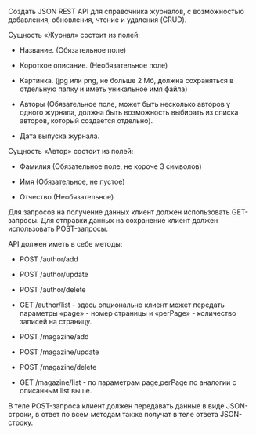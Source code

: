 Создать JSON REST API для справочника журналов, с возможностью добавления, обновления, чтение и удаления (CRUD).


Сущность «Журнал» состоит из полей:
* Название. (Обязательное поле)

* Короткое описание. (Необязательное поле)

* Картинка. (jpg или png, не больше 2 Мб, должна сохраняться в отдельную папку и иметь уникальное имя файла)

* Авторы (Обязательное поле, может быть несколько авторов у одного журнала, должна быть возможность выбирать из списка авторов, который создается отдельно).

* Дата выпуска журнала.


Сущность «Автор» состоит из полей:
* Фамилия (Обязательное поле, не короче 3 символов)

* Имя (Обязательное, не пустое)

* Отчество (Необязательное)


Для запросов на получение данных клиент должен использовать GET-запросы.
Для отправки данных на сохранение клиент должен использовать POST-запросы.

API должен иметь в себе методы:

* POST /author/add
* POST /author/update
* POST /author/delete
* GET /author/list - здесь опционально клиент может передать параметры «page» - номер страницы и «perPage» - количество записей на страницу.

* POST /magazine/add
* POST /magazine/update
* POST /magazine/delete
* GET /magazine/list - по параметрам page,perPage по аналогии с описанным list выше.

В теле POST-запроса клиент должен передавать данные в виде JSON-строки, в ответ по всем методам также получат в теле ответа JSON-строку.